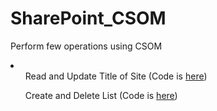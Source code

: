 # SharePoint_CSOM
Perform few operations using CSOM
<li>
  <ul>Read and Update Title of Site (Code is <a href ="ReadUpdateProp_using CSOM Windows Fom/ReadUpdateProp_using CSOM Windows Fom/Form1.cs">here</a>)</ul>
  <ul>Create and Delete List (Code is <a href="CreateAndDeleteListUsing CSOM/CreateAndDeleteListUsing CSOM/Form1.cs">here</a>)</ul>
</li>
